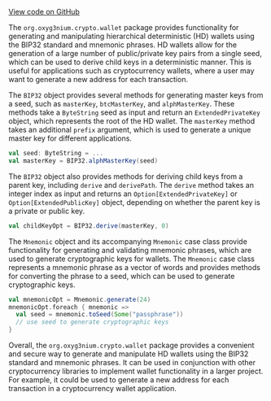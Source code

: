 [View code on GitHub](https://github.com/alephium/alephium/.autodoc/docs/json/crypto/src/main/scala/org/alephium/crypto/wallet)

The `org.oxyg3nium.crypto.wallet` package provides functionality for generating and manipulating hierarchical deterministic (HD) wallets using the BIP32 standard and mnemonic phrases. HD wallets allow for the generation of a large number of public/private key pairs from a single seed, which can be used to derive child keys in a deterministic manner. This is useful for applications such as cryptocurrency wallets, where a user may want to generate a new address for each transaction.

The `BIP32` object provides several methods for generating master keys from a seed, such as `masterKey`, `btcMasterKey`, and `alphMasterKey`. These methods take a `ByteString` seed as input and return an `ExtendedPrivateKey` object, which represents the root of the HD wallet. The `masterKey` method takes an additional `prefix` argument, which is used to generate a unique master key for different applications.

```scala
val seed: ByteString = ...
val masterKey = BIP32.alphMasterKey(seed)
```

The `BIP32` object also provides methods for deriving child keys from a parent key, including `derive` and `derivePath`. The `derive` method takes an integer index as input and returns an `Option[ExtendedPrivateKey]` or `Option[ExtendedPublicKey]` object, depending on whether the parent key is a private or public key.

```scala
val childKeyOpt = BIP32.derive(masterKey, 0)
```

The `Mnemonic` object and its accompanying `Mnemonic` case class provide functionality for generating and validating mnemonic phrases, which are used to generate cryptographic keys for wallets. The `Mnemonic` case class represents a mnemonic phrase as a vector of words and provides methods for converting the phrase to a seed, which can be used to generate cryptographic keys.

```scala
val mnemonicOpt = Mnemonic.generate(24)
mnemonicOpt.foreach { mnemonic =>
  val seed = mnemonic.toSeed(Some("passphrase"))
  // use seed to generate cryptographic keys
}
```

Overall, the `org.oxyg3nium.crypto.wallet` package provides a convenient and secure way to generate and manipulate HD wallets using the BIP32 standard and mnemonic phrases. It can be used in conjunction with other cryptocurrency libraries to implement wallet functionality in a larger project. For example, it could be used to generate a new address for each transaction in a cryptocurrency wallet application.
